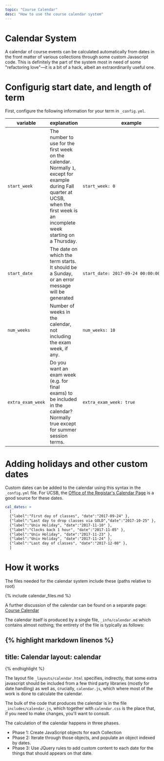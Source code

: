 ```yaml
---
topic: "Course Calendar"
desc: "How to use the course calendar system"
---
```


# Calendar System

A calendar of course events can be calculated automatically from dates
in the front matter of various collections through some custom
Javascript code.  This is definitely the part of the system most in
need of some "refactoring love"&mdash;it is a bit of a hack, albeit an
extraordinarily useful one.

# Configurig start date, and length of term

First, configure the following information for your term in `_config.yml`.

<style>
div.table1 * code { white-space: pre; }
</style>

<div class="table1" markdown="1">

| variable | explanation | example  |
|----------|-------------|----------|
| `start_week` | The number to use for the first week on the calendar.  Normally `1`, except for example during Fall quarter at UCSB, when the first week is an incomplete week starting on a Thursday. | `start_week: 0` |
| `start_date`| The date on which the term starts.  It should be a Sunday, or an error message will be generated | `start_date: 2017-09-24 00:00:00.00-7:00` |
| `num_weeks` | Number of weeks in the calendar, not including the exam week, if any. | `num_weeks: 10` |
|`extra_exam_week` | Do you want an exam week (e.g. for final exams) to be included in the calendar? Normally true except for summer session terms. | `extra_exam_week: true`|

</div>


# Adding holidays and other custom dates

Custom dates can be added to the calendar using this syntax in the
`_config.yml` file.  For UCSB, the [Office of the Registar's Calendar Page](https://registrar.sa.ucsb.edu/calinfo.aspx) is a good source for these dates.

```yml
cal_dates: >
  [
  {"label":"First day of classes", "date":"2017-09-24" },
  {"label":"Last day to drop classes via GOLD","date":"2017-10-25" },
  {"label":"Univ Holiday", "date":"2017-11-10" },
  {"label":"Clocks back 1 hour", "date":"2017-11-05" },	
  {"label":"Univ Holiday", "date":"2017-11-23" },
  {"label":"Univ Holiday", "date":"2017-11-24" },
  {"label":"Last day of classes", "date":"2017-12-08" },			
  ]
```

# How it works

The files needed for the calendar system include these (paths relative to root)

{% include calendar_files.md %}


A further discussion of the calendar can be found on a separate page: [Course Calendar](/topics/course_calendar/)

The calendar itself is produced by a single file, `_info/calendar.md` which contains almost nothing; the entirety of the file is typically as follows:

{% highlight markdown linenos %}
---
title: Calendar
layout: calendar
---

<div id='calendar' class='calendar'></div>

{% endhighlight %}



The layout file `_layouts/calendar.html` specifies, indirectly, that some extra javascript should be included from a few third party libraries (mostly for date handling) as well as, crucially, `calendar.js`, which where most of the work is done to calculate the calendar.

The bulk of the code that produces the calendar is in the file `_includes/calendar.js`, which together with `calendar.css` is the place that, if you need to make changes, you'll want to consult.

The calculation of the calendar happens in three phases.   

* Phase 1: Create JavaScript objects for each Collection
* Phase 2: Iterate through those objects, and populate an object indexed by dates.
* Phase 3: Use JQuery rules to add custom content to each date for the things that should appears on that date.
